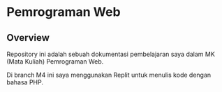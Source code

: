 # Pemrograman Web
##  Overview
Repository ini adalah sebuah dokumentasi pembelajaran saya dalam MK (Mata Kuliah) Pemrograman Web.

Di branch M4 ini saya menggunakan Replit untuk menulis kode dengan bahasa PHP.
